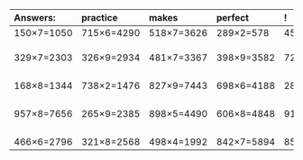 | Answers: | practice | makes | perfect | ! |
| :--- | :--- | :--- | :--- | :--- |
| 150×7=1050 | 715×6=4290 | 518×7=3626 | 289×2=578 | 456×9=4104 | 
|   |   |   |   |   | 
|   |   |   |   |   | 
|   |   |   |   |   | 
| 329×7=2303 | 326×9=2934 | 481×7=3367 | 398×9=3582 | 725×4=2900 | 
|   |   |   |   |   | 
|   |   |   |   |   | 
|   |   |   |   |   | 
|   |   |   |   |   | 
| 168×8=1344 | 738×2=1476 | 827×9=7443 | 698×6=4188 | 287×6=1722 | 
|   |   |   |   |   | 
|   |   |   |   |   | 
|   |   |   |   |   | 
|   |   |   |   |   | 
| 957×8=7656 | 265×9=2385 | 898×5=4490 | 606×8=4848 | 911×6=5466 | 
|   |   |   |   |   | 
|   |   |   |   |   | 
|   |   |   |   |   | 
|   |   |   |   |   | 
| 466×6=2796 | 321×8=2568 | 498×4=1992 | 842×7=5894 | 856×8=6848 | 
